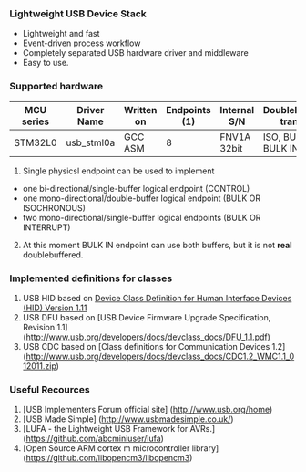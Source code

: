 ﻿### Lightweight USB Device Stack ###

+ Lightweight and fast
+ Event-driven process workflow
+ Completely separated USB hardware driver and middleware
+ Easy to use.

### Supported hardware ###

| MCU series | Driver Name | Written on | Endpoints (1) | Internal S/N | Doublebuffered transfer   |
| ---------- | ----------- | ---------- | ------------- |------------- | ------------------------- |
| STM32L0    | usb_stml0a  | GCC ASM    |             8 | FNV1A 32bit  | ISO, BULK OUT, BULK IN (2)|


1. Single physicsl endpoint can be used to implement
  + one bi-directional/single-buffer logical endpoint (CONTROL)
  + one mono-directional/double-buffer logical endpoint (BULK OR ISOCHRONOUS)
  + two mono-directional/single-buffer logical endpoints (BULK OR INTERRUPT)

2. At this moment BULK IN endpoint can use both buffers, but it is not **real** doublebuffered.

### Implemented definitions for classes ###
1. USB HID based on [Device Class Definition for Human Interface Devices (HID) Version 1.11](http://www.usb.org/developers/hidpage/HID1_11.pdf)
2. USB DFU based on [USB Device Firmware Upgrade Specification, Revision 1.1] (http://www.usb.org/developers/docs/devclass_docs/DFU_1.1.pdf)
3. USB CDC based on [Class definitions for Communication Devices 1.2] (http://www.usb.org/developers/docs/devclass_docs/CDC1.2_WMC1.1_012011.zip)

### Useful Recources ###
1. [USB Implementers Forum official site] (http://www.usb.org/home)
2. [USB Made Simple] (http://www.usbmadesimple.co.uk/)
3. [LUFA - the Lightweight USB Framework for AVRs.] (https://github.com/abcminiuser/lufa)
4. [Open Source ARM cortex m microcontroller library] (https://github.com/libopencm3/libopencm3)
